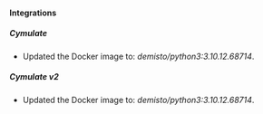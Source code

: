 #### Integrations
##### Cymulate
- Updated the Docker image to: *demisto/python3:3.10.12.68714*.
##### Cymulate v2
- Updated the Docker image to: *demisto/python3:3.10.12.68714*.
